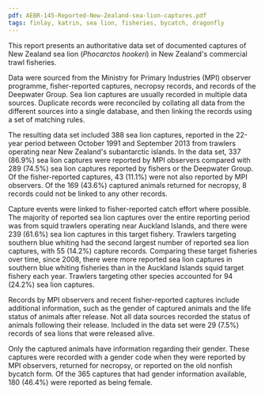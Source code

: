 ```yaml
---
pdf: AEBR-145-Reported-New-Zealand-sea-lion-captures.pdf
tags: finlay, katrin, sea lion, fisheries, bycatch, dragonfly
---
```

This report presents an authoritative data set of documented captures of New Zealand sea lion (*Phocarctos
hookeri*) in New Zealand's commercial trawl fisheries.

Data were sourced from the Ministry for Primary Industries (MPI) observer programme, fisher-reported
captures, necropsy records, and records of the Deepwater Group. Sea lion captures are usually recorded in
multiple data sources. Duplicate records were reconciled by collating all data from the different sources
into a single database, and then linking the records using a set of matching rules.

The resulting data set included 388 sea lion captures, reported in the 22-year period between October
1991 and September 2013 from trawlers operating near New Zealand's subantarctic islands. In the data
set, 337 (86.9%) sea lion captures were reported by MPI observers compared with 289 (74.5%) sea
lion captures reported by fishers or the Deepwater Group. Of the fisher-reported captures, 43 (11.1%)
were not also reported by MPI observers. Of the 169 (43.6%) captured animals returned for necropsy, 8
records could not be linked to any other records.

Capture events were linked to fisher-reported catch effort where possible. The majority of reported sea
lion captures over the entire reporting period was from squid trawlers operating near Auckland Islands,
and there were 239 (61.6%) sea lion captures in this target fishery. Trawlers targeting southern blue
whiting had the second largest number of reported sea lion captures, with 55 (14.2%) capture records.
Comparing these target fisheries over time, since 2008, there were more reported sea lion captures in
southern blue whiting fisheries than in the Auckland Islands squid target fishery each year. Trawlers
targeting other species accounted for 94 (24.2%) sea lion captures.

Records by MPI observers and recent fisher-reported captures include additional information, such as
the gender of captured animals and the life status of animals after release. Not all data sources recorded
the status of animals following their release. Included in the data set were 29 (7.5%) records of sea lions
that were released alive.

Only the captured animals have information regarding their gender. These captures were recorded with
a gender code when they were reported by MPI observers, returned for necropsy, or reported on the old
nonfish bycatch form. Of the 365 captures that had gender information available, 180 (46.4%) were
reported as being female.
